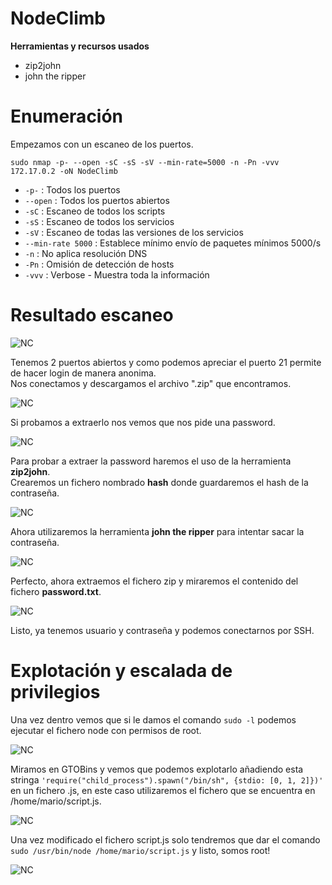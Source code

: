 # NodeClimb  
**Herramientas y recursos usados**  
- zip2john
- john the ripper


# Enumeración

Empezamos con un escaneo de los puertos.

`sudo nmap -p- --open -sC -sS -sV --min-rate=5000 -n -Pn -vvv 172.17.0.2 -oN NodeClimb`  

- `-p-` : Todos los puertos
- `--open` : Todos los puertos abiertos
- `-sC` : Escaneo de todos los scripts
- `-sS` : Escaneo de todos los servicios
- `-sV` : Escaneo de todas las versiones de los servicios
- `--min-rate 5000` : Establece mínimo envío de paquetes mínimos 5000/s
- `-n` : No aplica resolución DNS
- `-Pn` : Omisión de detección de hosts
- `-vvv` : Verbose - Muestra toda la información

# Resultado escaneo  

![NC](https://github.com/giustiand/DockerLabs-Writeups/blob/main/F%C3%A1cil/images/NodeClimb/NC_1.jpg)       

Tenemos 2 puertos abiertos y como podemos apreciar el puerto 21 permite de hacer login de manera anonima.  
Nos conectamos y descargamos el archivo ".zip" que encontramos.  

![NC](https://github.com/giustiand/DockerLabs-Writeups/blob/main/F%C3%A1cil/images/NodeClimb/NC_2.jpg)     

Si probamos a extraerlo nos vemos que nos pide una password.   

![NC](https://github.com/giustiand/DockerLabs-Writeups/blob/main/F%C3%A1cil/images/NodeClimb/NC_3.jpg)       

Para probar a extraer la password haremos el uso de la herramienta **zip2john**.  
Crearemos un fichero nombrado **hash** donde guardaremos el hash de la contraseña.   

![NC](https://github.com/giustiand/DockerLabs-Writeups/blob/main/F%C3%A1cil/images/NodeClimb/NC_4.jpg)        

Ahora utilizaremos la herramienta **john the ripper** para intentar sacar la contraseña.  

![NC](https://github.com/giustiand/DockerLabs-Writeups/blob/main/F%C3%A1cil/images/NodeClimb/NC_5.jpg)       

Perfecto, ahora extraemos el fichero zip y miraremos el contenido del fichero **password.txt**.  

![NC](https://github.com/giustiand/DockerLabs-Writeups/blob/main/F%C3%A1cil/images/NodeClimb/NC_6.jpg)       

Listo, ya tenemos usuario y contraseña y podemos conectarnos por SSH.  

# Explotación y escalada de privilegios   

Una vez dentro vemos que si le damos el comando `sudo -l` podemos ejecutar el fichero node con permisos de root.  

![NC](https://github.com/giustiand/DockerLabs-Writeups/blob/main/F%C3%A1cil/images/NodeClimb/NC_7.jpg)     

Miramos en GTOBins y vemos que podemos explotarlo añadiendo esta stringa `'require("child_process").spawn("/bin/sh", {stdio: [0, 1, 2]})'` en un fichero .js, en este caso utilizaremos el fichero que se encuentra en /home/mario/script.js.  

![NC](https://github.com/giustiand/DockerLabs-Writeups/blob/main/F%C3%A1cil/images/NodeClimb/NC_8.jpg)          

Una vez modificado el fichero script.js solo tendremos que dar el comando `sudo /usr/bin/node /home/mario/script.js`  y listo, somos root!  

![NC](https://github.com/giustiand/DockerLabs-Writeups/blob/main/F%C3%A1cil/images/NodeClimb/NC_9.jpg)      









